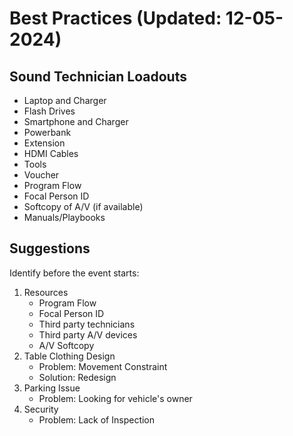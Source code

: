 # Best Practices (Updated: 12-05-2024)
## Sound Technician Loadouts
- Laptop and Charger
- Flash Drives
- Smartphone and Charger
- Powerbank
- Extension
- HDMI Cables
- Tools
- Voucher
- Program Flow
- Focal Person ID
- Softcopy of A/V (if available)
- Manuals/Playbooks

## Suggestions
Identify before the event starts:
1. Resources
   - Program Flow
   - Focal Person ID
   - Third party technicians
   - Third party A/V devices
   - A/V Softcopy
2. Table Clothing Design
   - Problem: Movement Constraint
   - Solution: Redesign
3. Parking Issue
   - Problem: Looking for vehicle's owner
4. Security
   - Problem: Lack of Inspection
